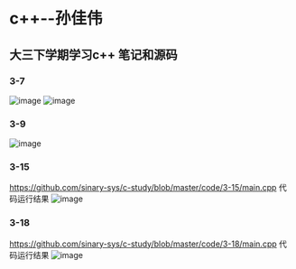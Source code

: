 # c++--孙佳伟
## 大三下学期学习c++ 笔记和源码
### 3-7
![image](https://github.com/sinary-sys/c-study/blob/master/pictures/1.jpg)
![image](https://github.com/sinary-sys/c-study/blob/master/pictures/2.jpg)
### 3-9
![image](https://github.com/sinary-sys/c-study/blob/master/pictures/3_9.png)
### 3-15
https://github.com/sinary-sys/c-study/blob/master/code/3-15/main.cpp
代码运行结果
![image](https://github.com/sinary-sys/c-study/blob/master/pictures/3-15.png)
### 3-18
https://github.com/sinary-sys/c-study/blob/master/code/3-18/main.cpp
代码运行结果
![image](https://github.com/sinary-sys/c-study/blob/master/pictures/3-18-1.png)
